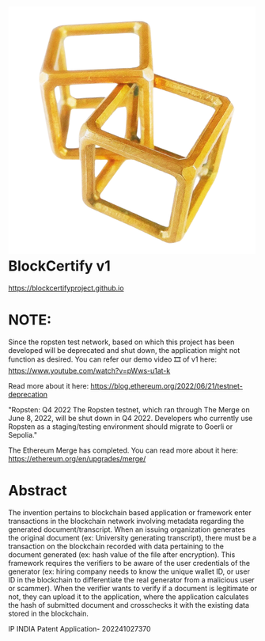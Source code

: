 # ![BlockCertify Logo](images/logo.png) BlockCertify v1 
https://blockcertifyproject.github.io

# NOTE:
Since the ropsten test network, based on which this project has been developed will be deprecated and shut down, the application might not function as desired. You can refer our demo video :film_strip: of v1 here: https://www.youtube.com/watch?v=pWws-u1at-k 

Read more about it here: https://blog.ethereum.org/2022/06/21/testnet-deprecation

"Ropsten: Q4 2022
The Ropsten testnet, which ran through The Merge on June 8, 2022, will be shut down in Q4 2022.
Developers who currently use Ropsten as a staging/testing environment should migrate to Goerli or Sepolia."

The Ethereum Merge has completed. You can read more about it here: https://ethereum.org/en/upgrades/merge/

# Abstract
The invention pertains to blockchain based application or framework enter transactions in the blockchain network involving metadata regarding the generated document/transcript. When an issuing organization generates the original document (ex: University generating transcript), there must be a transaction on the blockchain recorded with data pertaining to the document generated (ex: hash value of the file after encryption). This framework requires the verifiers to be aware of the user credentials of the generator (ex: hiring company needs to know the unique wallet ID, or user ID in the blockchain to differentiate the real generator from a malicious user or scammer). When the verifier wants to verify if a document is legitimate or not, they can upload it to the application, where the application calculates the hash of submitted document and crosschecks it with the existing data stored in the blockchain.

IP INDIA Patent Application- 202241027370
